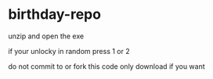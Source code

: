 # birthday-repo
unzip and open the exe

if your unlocky in random press 1 or 2

do not commit to or fork this code only download if you want
